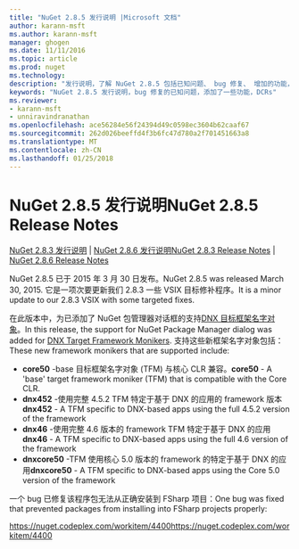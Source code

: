 ```yaml
---
title: "NuGet 2.8.5 发行说明 |Microsoft 文档"
author: karann-msft
ms.author: karann-msft
manager: ghogen
ms.date: 11/11/2016
ms.topic: article
ms.prod: nuget
ms.technology: 
description: "发行说明，了解 NuGet 2.8.5 包括已知问题、 bug 修复、 增加的功能，以及 DCRs。"
keywords: "NuGet 2.8.5 发行说明，bug 修复的已知问题，添加了一些功能，DCRs"
ms.reviewer:
- karann-msft
- unniravindranathan
ms.openlocfilehash: ace56284e56f24394d49c0598ec3604b62caaf67
ms.sourcegitcommit: 262d026beeffd4f3b6fc47d780a2f701451663a8
ms.translationtype: MT
ms.contentlocale: zh-CN
ms.lasthandoff: 01/25/2018
---
```

# <a name="nuget-285-release-notes"></a><span data-ttu-id="59a36-104">NuGet 2.8.5 发行说明</span><span class="sxs-lookup"><span data-stu-id="59a36-104">NuGet 2.8.5 Release Notes</span></span>

<span data-ttu-id="59a36-105">[NuGet 2.8.3 发行说明](../release-notes/nuget-2.8.3.md) | [NuGet 2.8.6 发行说明](../release-notes/nuget-2.8.6.md)</span><span class="sxs-lookup"><span data-stu-id="59a36-105">[NuGet 2.8.3 Release Notes](../release-notes/nuget-2.8.3.md) | [NuGet 2.8.6 Release Notes](../release-notes/nuget-2.8.6.md)</span></span>

<span data-ttu-id="59a36-106">NuGet 2.8.5 已于 2015 年 3 月 30 日发布。</span><span class="sxs-lookup"><span data-stu-id="59a36-106">NuGet 2.8.5 was released March 30, 2015.</span></span> <span data-ttu-id="59a36-107">它是一项次要更新我们 2.8.3 一些 VSIX 目标修补程序。</span><span class="sxs-lookup"><span data-stu-id="59a36-107">It is a minor update to our 2.8.3 VSIX with some targeted fixes.</span></span>

<span data-ttu-id="59a36-108">在此版本中，为已添加了 NuGet 包管理器对话框的支持[DNX 目标框架名字对象](https://github.com/aspnet/dnx)。</span><span class="sxs-lookup"><span data-stu-id="59a36-108">In this release, the support for NuGet Package Manager dialog was added for [DNX Target Framework Monikers](https://github.com/aspnet/dnx).</span></span>  <span data-ttu-id="59a36-109">支持这些新框架名字对象包括：</span><span class="sxs-lookup"><span data-stu-id="59a36-109">These new framework monikers that are supported include:</span></span>

* <span data-ttu-id="59a36-110">**core50** -base 目标框架名字对象 (TFM) 与核心 CLR 兼容。</span><span class="sxs-lookup"><span data-stu-id="59a36-110">**core50** - A 'base' target framework moniker (TFM) that is compatible with the Core CLR.</span></span>
* <span data-ttu-id="59a36-111">**dnx452** -使用完整 4.5.2 TFM 特定于基于 DNX 的应用的 framework 版本</span><span class="sxs-lookup"><span data-stu-id="59a36-111">**dnx452** - A TFM specific to DNX-based apps using the full 4.5.2 version of the framework</span></span>
* <span data-ttu-id="59a36-112">**dnx46** -使用完整 4.6 版本的 framework TFM 特定于基于 DNX 的应用</span><span class="sxs-lookup"><span data-stu-id="59a36-112">**dnx46** - A TFM specific to DNX-based apps using the full 4.6 version of the framework</span></span>
* <span data-ttu-id="59a36-113">**dnxcore50** -TFM 使用核心 5.0 版本的 framework 的特定于基于 DNX 的应用</span><span class="sxs-lookup"><span data-stu-id="59a36-113">**dnxcore50** - A TFM specific to DNX-based apps using the Core 5.0 version of the framework</span></span>

<span data-ttu-id="59a36-114">一个 bug 已修复该程序包无法从正确安装到 FSharp 项目：</span><span class="sxs-lookup"><span data-stu-id="59a36-114">One bug was fixed that prevented packages from installing into FSharp projects properly:</span></span>

<span data-ttu-id="59a36-115">https://nuget.codeplex.com/workitem/4400</span><span class="sxs-lookup"><span data-stu-id="59a36-115">https://nuget.codeplex.com/workitem/4400</span></span>